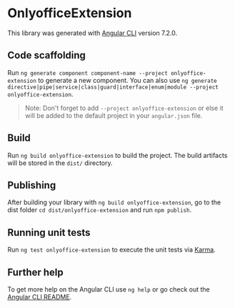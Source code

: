 # OnlyofficeExtension

This library was generated with [Angular CLI](https://github.com/angular/angular-cli) version 7.2.0.

## Code scaffolding

Run `ng generate component component-name --project onlyoffice-extension` to generate a new component. You can also use `ng generate directive|pipe|service|class|guard|interface|enum|module --project onlyoffice-extension`.
> Note: Don't forget to add `--project onlyoffice-extension` or else it will be added to the default project in your `angular.json` file.

## Build

Run `ng build onlyoffice-extension` to build the project. The build artifacts will be stored in the `dist/` directory.

## Publishing

After building your library with `ng build onlyoffice-extension`, go to the dist folder `cd dist/onlyoffice-extension` and run `npm publish`.

## Running unit tests

Run `ng test onlyoffice-extension` to execute the unit tests via [Karma](https://karma-runner.github.io).

## Further help

To get more help on the Angular CLI use `ng help` or go check out the [Angular CLI README](https://github.com/angular/angular-cli/blob/master/README.md).
